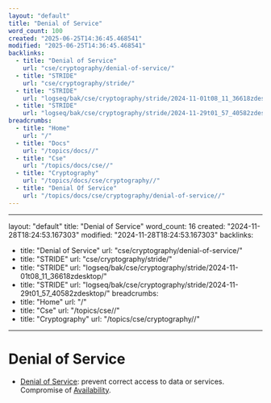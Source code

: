 ```yaml
---
layout: "default"
title: "Denial of Service"
word_count: 100
created: "2025-06-25T14:36:45.468541"
modified: "2025-06-25T14:36:45.468541"
backlinks:
  - title: "Denial of Service"
    url: "cse/cryptography/denial-of-service/"
  - title: "STRIDE"
    url: "cse/cryptography/stride/"
  - title: "STRIDE"
    url: "logseq/bak/cse/cryptography/stride/2024-11-01t08_11_36618zdesktop/"
  - title: "STRIDE"
    url: "logseq/bak/cse/cryptography/stride/2024-11-29t01_57_40582zdesktop/"
breadcrumbs:
  - title: "Home"
    url: "/"
  - title: "Docs"
    url: "/topics/docs//"
  - title: "Cse"
    url: "/topics/docs/cse//"
  - title: "Cryptography"
    url: "/topics/docs/cse/cryptography//"
  - title: "Denial Of Service"
    url: "/topics/docs/cse/cryptography/denial-of-service//"
---
```

---
layout: "default"
title: "Denial of Service"
word_count: 16
created: "2024-11-28T18:24:53.167303"
modified: "2024-11-28T18:24:53.167303"
backlinks:
  - title: "Denial of Service"
    url: "cse/cryptography/denial-of-service/"
  - title: "STRIDE"
    url: "cse/cryptography/stride/"
  - title: "STRIDE"
    url: "logseq/bak/cse/cryptography/stride/2024-11-01t08_11_36618zdesktop/"
  - title: "STRIDE"
    url: "logseq/bak/cse/cryptography/stride/2024-11-29t01_57_40582zdesktop/"
breadcrumbs:
  - title: "Home"
    url: "/"
  - title: "Cse"
    url: "/topics/cse//"
  - title: "Cryptography"
    url: "/topics/cse/cryptography//"
---
# Denial of Service

- [Denial of Service](cse/cryptography/denial-of-service/): prevent correct access to data or services. Compromise of [Availability](cse/cryptography/availability/).
